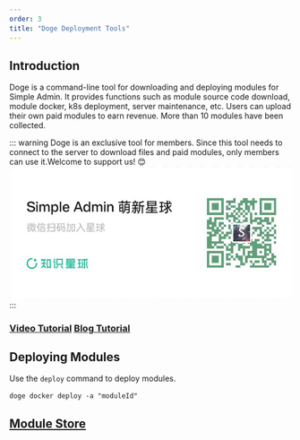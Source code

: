 ```yaml
---
order: 3
title: "Doge Deployment Tools"
---
```



## Introduction

Doge is a command-line tool for downloading and deploying modules for Simple Admin. It provides functions such as module source code download, module docker, k8s deployment, server maintenance, etc. Users can upload their own paid modules to earn revenue. More than 10 modules have been collected.

::: warning
Doge is an exclusive tool for members. Since this tool needs to connect to the server to download files and paid modules, only members can use it.Welcome to support us! 😊
![qrcode](/assets/planet.png)
:::

### [Video Tutorial](https://www.bilibili.com/video/BV1vg4y1Z7hK/?share_source=copy_web&vd_source=f045c6cd68640dbfa7188638af9c7b03) [Blog Tutorial](https://space.bilibili.com/9872669/channel/collectiondetail?sid=2007668)

## Deploying Modules

Use the `deploy` command to deploy modules.

```shell
doge docker deploy -a "moduleId"
```

## [Module Store](https://doge.ryansu.tech/store/index)
